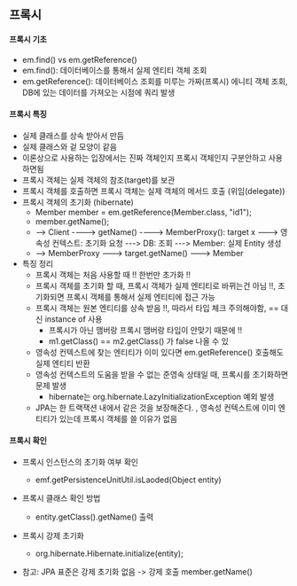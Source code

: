 ## 프록시
#### 프록시 기초
- em.find() vs em.getReference()
- em.find(): 데이터베이스를 통해서 실제 엔티티 객체 조회
- em.getReference(): 데이터베이스 조회를 미루는 가짜(프록시) 에니티 객체 조회, DB에 있는 데이터를 가져오는 시점에 쿼리 발생 

#### 프록시 특징
- 실제 클래스를 상속 받아서 만듬
- 실제 클래스와 겉 모양이 같음
- 이론상으로 사용하는 입장에서는 진짜 객체인지 프록시 객체인지 구분안하고 사용하면됨 
- 프록시 객체는 실제 객체의 참조(target)를 보관
- 프록시 객체를 호출하면 프록시 객체는 실제 객체의 메서드 호출 (위임(delegate))
- 프록시 객체의 초기화 (hibernate)
    - Member member = em.getReference(Member.class, "id1");
    - member.getName();
    - -->  Client ----> getName() ----> MemberProxy(): target x ---> 영속성 컨텍스트: 초기화 요청 ---> DB: 조회 ---> Member: 실제 Entity 생성
    - -->  MemberProxy ---> target.getName() ---> Member
- 특징 정리
    - 프록시 객체는 처음 사용할 때 !! 한번만 초가화 !!
    - 프록시 객체를 초기화 할 때, 프록시 객체가 실제 엔티티로 바뀌는건 아님 !!, 초기화되면 프록시 객체를 통해서 실제 엔티티에 접근 가능
    - 프록시 객체는 원본 엔티티를 상속 받음 !!, 따라서 타입 체크 주의해야함, == 대신 instance of 사용
      - 프록시가 아닌 맴버랑 프록시 맴버랑 타입이 안맞기 때문에 !!
      - m1.getClass() == m2.getClass() 가 false 나올 수 있
    - 영속성 컨텍스트에 찾는 엔티티가 이미 있다면 em.getReference() 호출해도 실제 엔티티 반환
    - 영속성 컨텍스트의 도움을 받을 수 없는 준영속 상태일 때, 프록시를 초기화하면 문제 발생
        - hibernate는 org.hibernate.LazyInitializationException 예외 발생 
    - JPA는 한 트랙잭션 내에서 같은 것을 보장해준다. , 영속성 컨텍스트에 이미 엔티티가 있는데 프록시 객체를 쓸 이유가 없음 
    
#### 프록시 확인
- 프록시 인스턴스의 초기화 여부 확인
    - emf.getPersistenceUnitUtil.isLaoded(Object entity)
    
- 프록시 클래스 확인 방법
  - entity.getClass().getName() 출력
- 프록시 강제 초기화
  - org.hibernate.Hibernate.initialize(entity); 
- 참고: JPA 표준은 강제 초기화 없음 -> 강제 호출 member.getName()